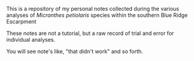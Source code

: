 This is a repository of my personal notes collected during the various analyses of <i>Micranthes petiolaris</i> species within the southern Blue Ridge Escarpment

These notes are not a tutorial, but a raw record of trial and error for individual analyses.

You will see note's like, "that didn't work" and so forth.  
